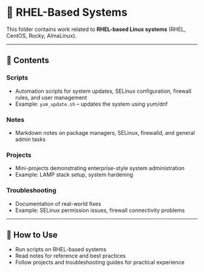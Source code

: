 # 🐧 RHEL-Based Systems

This folder contains work related to **RHEL-based Linux systems** (RHEL, CentOS, Rocky, AlmaLinux).

---

## 📂 Contents

### Scripts
- Automation scripts for system updates, SELinux configuration, firewall rules, and user management
- Example: `yum_update.sh` – updates the system using yum/dnf

### Notes
- Markdown notes on package managers, SELinux, firewalld, and general admin tasks

### Projects
- Mini-projects demonstrating enterprise-style system administration
- Example: LAMP stack setup, system hardening

### Troubleshooting
- Documentation of real-world fixes
- Example: SELinux permission issues, firewall connectivity problems

---

## 🔹 How to Use
- Run scripts on RHEL-based systems  
- Read notes for reference and best practices  
- Follow projects and troubleshooting guides for practical experience
